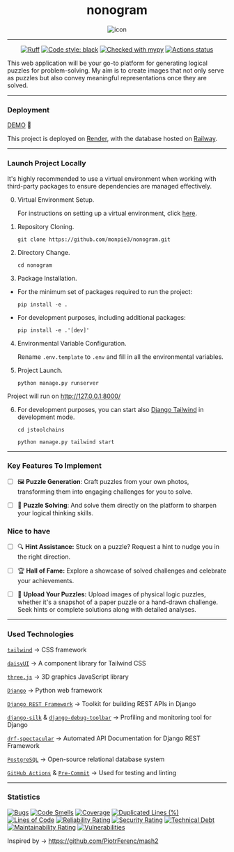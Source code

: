 
<div align="center">

# nonogram



  <img src="readme/icon.png" alt="icon" class="logo"/>



---

[![Ruff](https://img.shields.io/endpoint?url=https://raw.githubusercontent.com/astral-sh/ruff/main/assets/badge/v2.json)](https://github.com/astral-sh/ruff)
[![Code style: black](https://img.shields.io/badge/code%20style-black-000000.svg)](https://github.com/psf/black)
[![Checked with mypy](https://www.mypy-lang.org/static/mypy_badge.svg)](https://mypy-lang.org/)
[![Actions status](https://github.com/monpie3/nonogram/actions/workflows/django.yml/badge.svg)](https://github.com/monpie3/nonogram/actions)
</div>

This web application will be your go-to platform for generating logical puzzles for problem-solving. My aim is to create images that not only serve as puzzles but also convey meaningful representations once they are solved.

---
### Deployment

[DEMO](https://nonogram-hfdi.onrender.com/) 🚀


This project is deployed on [Render](https://dev.to/vincod/django-on-render-1g9a), with the database hosted on [Railway](https://dev.to/dennisivy11/easiest-django-postgres-connection-ever-with-railway-11h6).


---

### Launch Project Locally

It's highly recommended to use a virtual environment when working with third-party packages to ensure dependencies are managed effectively.

0. Virtual Environment Setup.

    For instructions on setting up a virtual environment, click [here](https://packaging.python.org/en/latest/guides/installing-using-pip-and-virtual-environments/#create-and-use-virtual-environments).

1. Repository Cloning.

    `git clone https://github.com/monpie3/nonogram.git`


2. Directory Change.

    `cd nonogram`

3. Package Installation.

* For the minimum set of packages required to run the project:

    `pip install -e .`

* For development purposes, including additional packages:

    `pip install -e .'[dev]'`

4. Environmental Variable Configuration.

    Rename `.env.template` to `.env` and fill in all the environmental variables.

5. Project Launch.

    `python manage.py runserver`


Project will run on http://127.0.0.1:8000/


6. For development purposes, you can start also [Django Tailwind](https://django-tailwind.readthedocs.io/en/latest/usage.html) in development mode.

    `cd jstoolchains`

    `python manage.py tailwind start`

---
### Key Features To Implement
- [ ] 🖼️ **Puzzle Generation**: Craft puzzles from your own photos, transforming them into engaging challenges for you to solve.
- [ ] 🎨 **Puzzle Solving**: And solve them directly on the platform to sharpen your logical thinking skills.


### Nice to have
- [ ] 🔍 **Hint Assistance:** Stuck on a puzzle? Request a hint to nudge you in the right direction.

- [ ] 🏆 **Hall of Fame:** Explore a showcase of solved challenges and celebrate your achievements.

- [ ] 📸 **Upload Your Puzzles:** Upload images of physical logic puzzles, whether it's a snapshot of a paper puzzle or a hand-drawn challenge. Seek hints or complete solutions along with detailed analyses.

---

### Used Technologies

[`tailwind`](https://tailwindcss.com/docs/) → CSS framework

[`daisyUI`](https://daisyui.com/docs/) → A component library for Tailwind CSS

[`three.js`](https://threejs.org/docs/) → 3D graphics JavaScript library

[`Django`](https://docs.djangoproject.com/) → Python web framework

[`Django REST Framework`](https://www.django-rest-framework.org/) → Toolkit for building REST APIs in Django

[`django-silk`](https://silk.readthedocs.io/en/latest/) &  [`django-debug-toolbar`](hhttps://django-debug-toolbar.readthedocs.io/en/latest/installation.html) → Profiling and monitoring tool for Django

[`drf-spectacular`](https://drf-spectacular.readthedocs.io/en/latest/) → Automated API Documentation for Django REST Framework

[`PostgreSQL`](https://www.postgresql.org/docs/) → Open-source relational database system

[`GitHub Actions`](https://docs.github.com/en/actions) & [`Pre-Commit`](https://pre-commit.com/) → Used for testing and linting

---
### Statistics
[![Bugs](https://sonarcloud.io/api/project_badges/measure?project=monpie3_nonogram&metric=bugs)](https://sonarcloud.io/summary/new_code?id=monpie3_nonogram)
[![Code Smells](https://sonarcloud.io/api/project_badges/measure?project=monpie3_nonogram&metric=code_smells)](https://sonarcloud.io/summary/new_code?id=monpie3_nonogram)
[![Coverage](https://sonarcloud.io/api/project_badges/measure?project=monpie3_nonogram&metric=coverage)](https://sonarcloud.io/summary/new_code?id=monpie3_nonogram)
[![Duplicated Lines (%)](https://sonarcloud.io/api/project_badges/measure?project=monpie3_nonogram&metric=duplicated_lines_density)](https://sonarcloud.io/summary/new_code?id=monpie3_nonogram)
[![Lines of Code](https://sonarcloud.io/api/project_badges/measure?project=monpie3_nonogram&metric=ncloc)](https://sonarcloud.io/summary/new_code?id=monpie3_nonogram)
[![Reliability Rating](https://sonarcloud.io/api/project_badges/measure?project=monpie3_nonogram&metric=reliability_rating)](https://sonarcloud.io/summary/new_code?id=monpie3_nonogram)
[![Security Rating](https://sonarcloud.io/api/project_badges/measure?project=monpie3_nonogram&metric=security_rating)](https://sonarcloud.io/summary/new_code?id=monpie3_nonogram)
[![Technical Debt](https://sonarcloud.io/api/project_badges/measure?project=monpie3_nonogram&metric=sqale_index)](https://sonarcloud.io/summary/new_code?id=monpie3_nonogram)
[![Maintainability Rating](https://sonarcloud.io/api/project_badges/measure?project=monpie3_nonogram&metric=sqale_rating)](https://sonarcloud.io/summary/new_code?id=monpie3_nonogram)
[![Vulnerabilities](https://sonarcloud.io/api/project_badges/measure?project=monpie3_nonogram&metric=vulnerabilities)](https://sonarcloud.io/summary/new_code?id=monpie3_nonogram)

Inspired by -> https://github.com/PiotrFerenc/mash2
